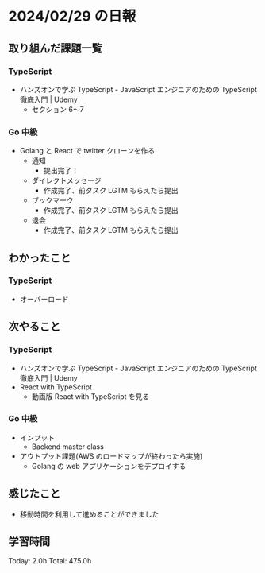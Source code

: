 # 2024/02/29 の日報

## 取り組んだ課題一覧

### TypeScript

- ハンズオンで学ぶ TypeScript - JavaScript エンジニアのための TypeScript 徹底入門 | Udemy
  - セクション 6〜7

### Go 中級

- Golang と React で twitter クローンを作る
  - 通知
    - 提出完了！
  - ダイレクトメッセージ
    - 作成完了、前タスク LGTM もらえたら提出
  - ブックマーク
    - 作成完了、前タスク LGTM もらえたら提出
  - 退会
    - 作成完了、前タスク LGTM もらえたら提出

## わかったこと

### TypeScript

- オーバーロード

## 次やること

### TypeScript

- ハンズオンで学ぶ TypeScript - JavaScript エンジニアのための TypeScript 徹底入門 | Udemy
- React with TypeScript
  - 動画版 React with TypeScript を見る

### Go 中級

- インプット
  - Backend master class
- アウトプット課題(AWS のロードマップが終わったら実施)
  - Golang の web アプリケーションをデプロイする

## 感じたこと

- 移動時間を利用して進めることができました

## 学習時間

Today: 2.0h
Total: 475.0h

